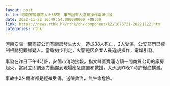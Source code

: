 ```yaml
---
layout: post
title: 河南安陽廠房大火38死　事故因有人違規操作電焊引發
date: 2022-11-22 16:49:54.000000000 +08:00
link: https://news.rthk.hk/rthk/ch/component/k2/1676721-20221122.htm
categories: rthk
---
```


河南安陽一間商貿公司有廠房發生大火，造成38人死亡，2人受傷，公安部門已控制相關犯罪嫌疑人。當局初步判定，火警是因企業人員違規操作，電焊引發。

事發在昨日下午4時許，安陽市消防接報，指文峰區寶蓮寺鎮一間商貿公司的廠房起火，當局立即調派力量趕到現場應急處置和救援，大火到昨晚11時許徹底撲滅。

事故中2名傷者都是輕微受傷，送院救治，無生命危險。
